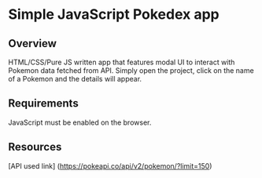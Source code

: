 # Simple JavaScript Pokedex app

## Overview
HTML/CSS/Pure JS written app that features modal UI to interact with Pokemon data fetched from API.
Simply open the project, click on the name of a Pokemon and the details will appear.

## Requirements
JavaScript must be enabled on the browser.

## Resources
[API used link] (https://pokeapi.co/api/v2/pokemon/?limit=150)
